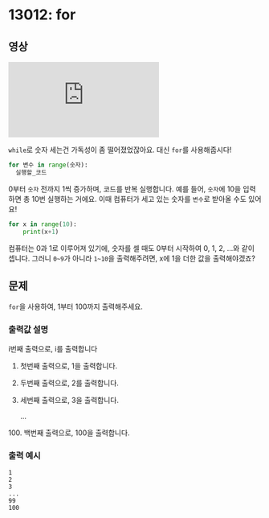 # 13012: for

## 영상
<div class="video-wrapper">
    <iframe src="https://www.youtube.com/embed/yeATlbET1DQ/?hl=ko&cc_lang_pref=ko&cc_load_policy=1" frameborder="0" allow="accelerometer; autoplay; clipboard-write; encrypted-media; gyroscope; picture-in-picture; web-share" allowfullscreen></iframe>
</div>

`while`로 숫자 세는건 가독성이 좀 떨어졌었잖아요. 대신 `for`를 사용해줍시다!

```python
for 변수 in range(숫자):
  실행할_코드
```
0부터 `숫자` 전까지 1씩 증가하며, 코드를 반복 실행합니다. 예를 들어, `숫자`에 10을 입력하면 총 10번 실행하는 거에요. 이때 컴퓨터가 세고 있는 숫자를 `변수`로 받아올 수도 있어요!

```python
for x in range(10):
    print(x+1)
```
컴퓨터는 0과 1로 이루어져 있기에, 숫자를 셀 때도 0부터 시작하여 0, 1, 2, ...와 같이 셉니다. 그러니 `0~9`가 아니라 `1~10`을 출력해주려면, x에 1을 더한 값을 출력해야겠죠?

## 문제
`for`을 사용하여, 1부터 100까지 출력해주세요.

### 출력값 설명
i번째 출력으로, i를 출력합니다

1. 첫번째 출력으로, 1을 출력합니다.
2. 두번째 출력으로, 2를 출력합니다.
3. 세번째 출력으로, 3을 출력합니다.

   ...

­100. 백번째 출력으로, 100을 출력합니다.

### 출력 예시
```
1
2
3
...
99
100
```

